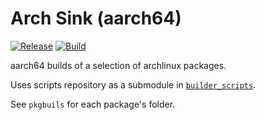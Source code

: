 # Arch Sink (aarch64)

[![Release](https://img.shields.io/github/v/release/Marcool04/aarch64_builder)](https://github.com/Marcool04/aarch64_builder/releases/latest)
[![Build](https://github.com/Marcool04/aarch64_builder/actions/workflows/build.yml/badge.svg)](https://github.com/Marcool04/aarch64_builder/actions/workflows/build.yml)

aarch64 builds of a selection of archlinux packages.

Uses scripts repository as a submodule in  [`builder_scripts`](https://github.com/Marcool04/pkgbuilds).

See `pkgbuils` for each package's folder.